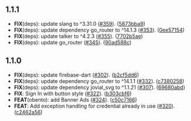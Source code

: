 ## 1.1.1

 - **FIX**(deps): update slang to ^3.31.0 ([#359](https://github.com/KoheiKanagu/garage/issues/359)). ([5873bba9](https://github.com/KoheiKanagu/garage/commit/5873bba9fdcf8e2df88622021c609d1fe52237d8))
 - **FIX**(deps): update dependency go_router to ^14.1.3 ([#353](https://github.com/KoheiKanagu/garage/issues/353)). ([0ee57154](https://github.com/KoheiKanagu/garage/commit/0ee5715438bca535fc5ca51700de6ea0f1bb8a58))
 - **FIX**(deps): update talker to ^4.2.3 ([#355](https://github.com/KoheiKanagu/garage/issues/355)). ([7702b5ae](https://github.com/KoheiKanagu/garage/commit/7702b5aef703fafd6878c665309a8f70b0a32e96))
 - **FIX**(deps): update go_router ([#345](https://github.com/KoheiKanagu/garage/issues/345)). ([90ad588c](https://github.com/KoheiKanagu/garage/commit/90ad588cd4fb5ae7bf7b4336c9f2566df9830d32))

## 1.1.0

 - **FIX**(deps): update firebase-dart ([#302](https://github.com/KoheiKanagu/garage/issues/302)). ([b2cf5dd6](https://github.com/KoheiKanagu/garage/commit/b2cf5dd6240e700a5cf27bed547dae594304c7a6))
 - **FIX**(deps): update dependency go_router to ^14.1.1 ([#332](https://github.com/KoheiKanagu/garage/issues/332)). ([c7380258](https://github.com/KoheiKanagu/garage/commit/c7380258406ca7396de1b6c2e94c5c6cd8ef49b3))
 - **FIX**(deps): update dependency jovial_svg to ^1.1.21 ([#307](https://github.com/KoheiKanagu/garage/issues/307)). ([69680abd](https://github.com/KoheiKanagu/garage/commit/69680abddf83c82fce15f61071325e0668ee8d68))
 - **FIX**: Sign In with button style ([#322](https://github.com/KoheiKanagu/garage/issues/322)). ([b303cbf6](https://github.com/KoheiKanagu/garage/commit/b303cbf6064c7eb3c59398d201de4ab311e980ed))
 - **FEAT**(obento): add Banner Ads ([#324](https://github.com/KoheiKanagu/garage/issues/324)). ([c50c7166](https://github.com/KoheiKanagu/garage/commit/c50c7166ad93a0d4010aafbfc20d1c9ed400d919))
 - **FEAT**: Add exception handling for credential already in use ([#320](https://github.com/KoheiKanagu/garage/issues/320)). ([c2462a56](https://github.com/KoheiKanagu/garage/commit/c2462a56ef486b1704e7fe3d2fe21a01a9b15e1d))

